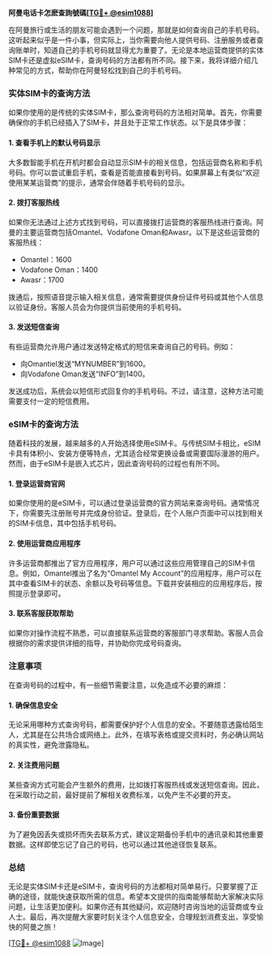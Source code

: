 **阿曼电话卡怎麽查詢號碼[[TG💪+ @esim1088](https://t.me/s/esim1088)]**

在阿曼旅行或生活的朋友可能会遇到一个问题，那就是如何查询自己的手机号码。这听起来似乎是一件小事，但实际上，当你需要向他人提供号码、注册服务或者查询账单时，知道自己的手机号码就显得尤为重要了。无论是本地运营商提供的实体SIM卡还是虚拟eSIM卡，查询号码的方法都有所不同。接下来，我将详细介绍几种常见的方式，帮助你在阿曼轻松找到自己的手机号码。

### 实体SIM卡的查询方法

如果你使用的是传统的实体SIM卡，那么查询号码的方法相对简单。首先，你需要确保你的手机已经插入了SIM卡，并且处于正常工作状态。以下是具体步骤：

#### 1. 查看手机上的默认号码显示
大多数智能手机在开机时都会自动显示SIM卡的相关信息，包括运营商名称和手机号码。你可以尝试重启手机，查看是否能直接看到号码。如果屏幕上有类似“欢迎使用某某运营商”的提示，通常会伴随着手机号码的显示。

#### 2. 拨打客服热线
如果你无法通过上述方式找到号码，可以直接拨打运营商的客服热线进行查询。阿曼的主要运营商包括Omantel、Vodafone Oman和Awasr。以下是这些运营商的客服热线：
- Omantel：1600
- Vodafone Oman：1400
- Awasr：1700

拨通后，按照语音提示输入相关信息，通常需要提供身份证件号码或其他个人信息以验证身份。客服人员会为你提供当前使用的手机号码。

#### 3. 发送短信查询
有些运营商允许用户通过发送特定格式的短信来查询自己的号码。例如：
- 向Omantiel发送“MYNUMBER”到1600。
- 向Vodafone Oman发送“INFO”到1400。

发送成功后，系统会以短信形式回复你的手机号码。不过，请注意，这种方法可能需要支付一定的短信费用。

### eSIM卡的查询方法

随着科技的发展，越来越多的人开始选择使用eSIM卡。与传统SIM卡相比，eSIM卡具有体积小、安装方便等特点，尤其适合经常更换设备或需要国际漫游的用户。然而，由于eSIM卡是嵌入式芯片，因此查询号码的过程也有所不同。

#### 1. 登录运营商官网
如果你使用的是eSIM卡，可以通过登录运营商的官方网站来查询号码。通常情况下，你需要先注册账号并完成身份验证。登录后，在个人账户页面中可以找到相关的SIM卡信息，其中包括手机号码。

#### 2. 使用运营商应用程序
许多运营商都推出了官方应用程序，用户可以通过这些应用管理自己的SIM卡信息。例如，Omantel推出了名为“Omantel My Account”的应用程序，用户可以在其中查看SIM卡的状态、余额以及号码等信息。下载并安装相应的应用程序后，按照提示登录即可。

#### 3. 联系客服获取帮助
如果你对操作流程不熟悉，可以直接联系运营商的客服部门寻求帮助。客服人员会根据你的需求提供详细的指导，并协助你完成号码查询。

### 注意事项

在查询号码的过程中，有一些细节需要注意，以免造成不必要的麻烦：

#### 1. 确保信息安全
无论采用哪种方式查询号码，都需要保护好个人信息的安全。不要随意透露给陌生人，尤其是在公共场合或网络上。此外，在填写表格或提交资料时，务必确认网站的真实性，避免泄露隐私。

#### 2. 关注费用问题
某些查询方式可能会产生额外的费用，比如拨打客服热线或发送短信查询。因此，在采取行动之前，最好提前了解相关收费标准，以免产生不必要的开支。

#### 3. 备份重要数据
为了避免因丢失或损坏而失去联系方式，建议定期备份手机中的通讯录和其他重要数据。这样即使忘记了自己的号码，也可以通过其他途径恢复联系。

### 总结

无论是实体SIM卡还是eSIM卡，查询号码的方法都相对简单易行。只要掌握了正确的途径，就能快速获取所需的信息。希望本文提供的指南能够帮助大家解决实际问题，让生活更加便利。如果你还有其他疑问，欢迎随时咨询当地的运营商或专业人士。最后，再次提醒大家要时刻关注个人信息安全，合理规划消费支出，享受愉快的阿曼之旅！

[[TG💪+ @esim1088](https://t.me/s/esim1088) ![Image](https://i.postimg.cc/4NQfJmqS/Snipaste-2025-05-13-00-14-12.png)]